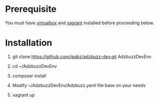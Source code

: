 # Prerequisite

You must have <a target="_blank" href="https://www.virtualbox.org">virtualbox</a> and <a target="_blank" href="https://vagrantup.com">vagrant</a> installed before proceeding below.

# Installation

1) git clone https://github.com/ipabz/adzbuzz-dev.git AdzbuzzDevEnv

2) cd ~/AdzbuzzDevEnv

3) composer install

4) Modify ~/AdzbuzzDevEnv/Adzbuzz.yaml file base on your needs

5) vagrant up

